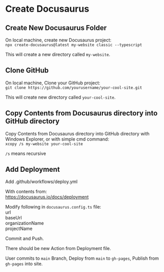 # Create Docusaurus

## Create New Docusaurus Folder

On local machine, create new Docusaurus project:  
`npx create-docusaurus@latest my-website classic --typescript`

This will create a new directory called `my-website`.

## Clone GitHub

On local machine, Clone your GitHub project:  
`git clone https://github.com/yourusername/your-cool-site.git`

This will create new directory called `your-cool-site`.

## Copy Contents from Docusaurus directory into GitHub directory

Copy Contents from Docusaurus directory into GitHub directory with Windows Explorer, or with simple cmd command:  
`xcopy /s my-website your-cool-site`

`/s` means recursive

## Add Deployment

Add .github/workflows/deploy.yml

With contents from:  
https://docusaurus.io/docs/deployment

Modify following in `docusaurus.config.ts` file:  
url  
baseUrl  
organizationName  
projectName

Commit and Push.

There should be new Action from Deployment file.

User commits to `main` Branch, Deploy from `main` to `gh-pages`, Publish from `gh-pages` into site.
